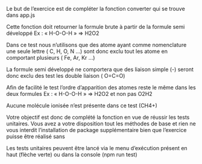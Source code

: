 Le but de l’exercice est de compléter la fonction converter qui se trouve dans app.js

Cette fonction doit retourner la formule brute à partir de la formule semi développé
	 Ex : « H-O-O-H » => H2O2

Dans ce test nous n’utilisons que des atome ayant comme nomenclature une seule lettre ( C, H, O, N …) sont donc exclu tout les atome en comportant plusieurs ( Fe, Ar, Kr …)

La formule semi développé ne comportera que des liaison simple (-) seront donc exclu des test les double liaison ( O=C=O)

Afin de facilité le test l’ordre d’apparition des atomes reste le même dans les deux formules
	Ex : « H-O-O-H » => H2O2 et non pas O2H2

Aucune molécule ionisée n’est présente dans ce test (CH4+)

Votre objectif est donc de complété la fonction en vue de réussir les tests unitaires. Vous avez a votre disposition tout les méthodes de base et rien ne vous interdit l’installation de package supplémentaire bien que l’exercice puisse être réalisé sans

Les tests unitaires peuvent être lancé via le menu d’exécution présent en haut (flèche verte) ou dans la console (npm run test)